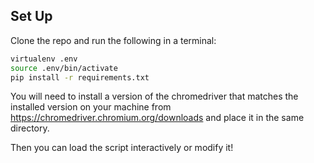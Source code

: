 
## Set Up

Clone the repo and run the following in a terminal:

```bash
virtualenv .env
source .env/bin/activate
pip install -r requirements.txt
```
You will need to install a version of the chromedriver that matches the installed version on your machine from https://chromedriver.chromium.org/downloads and place it in the same directory.

Then you can load the script interactively or modify it!
